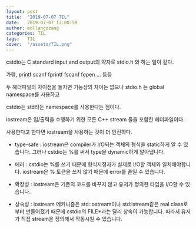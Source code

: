 ```yaml
---
layout: post
title:  "2019-07-07 TIL"
date:   2019-07-07 13:00:59
author: mollangzzang
categories: TIL
tags:	TIL
cover:  "/assets/TIL.png"
---
```


cstdio는 C standard input and output의 약자로 stdio.h 와 하는 일이 같다.

가령, printf  scanf  fprintf  fscanf  fopen ... 등등

두 헤더파일의 차이점을 들자면 기능상의 차이는 없으나 stdio.h 는 global namespace를 사용하고

cstdio는 std라는 namespace를 사용한다는 점이다.

iostream은 입/출력을 수행하기 위한 모든 C++ stream 들을 포함한 헤더파일이다.

사용한다고 한다면 iostream을 사용하는 것이 더 안전하다.

 - type-safe : iostream은 compiler가 I/O되는 객체의 형식을 static하게 알 수 있습니다. 그러나 cstdio는 %를 써서 type을 dynamic하게 알아냅니다.

- 에러 : cstdio는 %를 쓰기 때문에 형식지정자가 실제로 I/O할 객체와 일치해야합니다. iostream은 % 토큰을 쓰지 않기 때문에 error를 줄일 수 있습니다.

- 확장성 : iostream은 기존의 코드를 바꾸지 않고 유저가 정의한 타입을 I/O할 수 있습니다.

- 상속성 : iostream 메커니즘은 std::ostream이나 std:istream같은 real class로부터 만들어졌기 때문에 cstdio의 FILE*과는 달리 상속이 가능합니다. 따라서 유저가 직접 stream을 정의해서 작동시킬 수 있습니다.